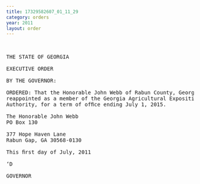 ```yaml
---
title: 17329582607_01_11_29
category: orders
year: 2011
layout: order
---
```


<pre> 

THE STATE OF GEORGIA

EXECUTIVE ORDER

BY THE GOVERNOR:

ORDERED: That the Honorable John Webb of Rabun County, Georgia, is
reappointed as a member of the Georgia Agricultural Exposition
Authority, for a term of ofﬁce ending July 1, 2015.

The Honorable John Webb
PO Box 130

377 Hope Haven Lane
Rabun Gap, GA 30568-0130

This ﬁrst day of July, 2011

‘D

GOVERNOR

</pre>
